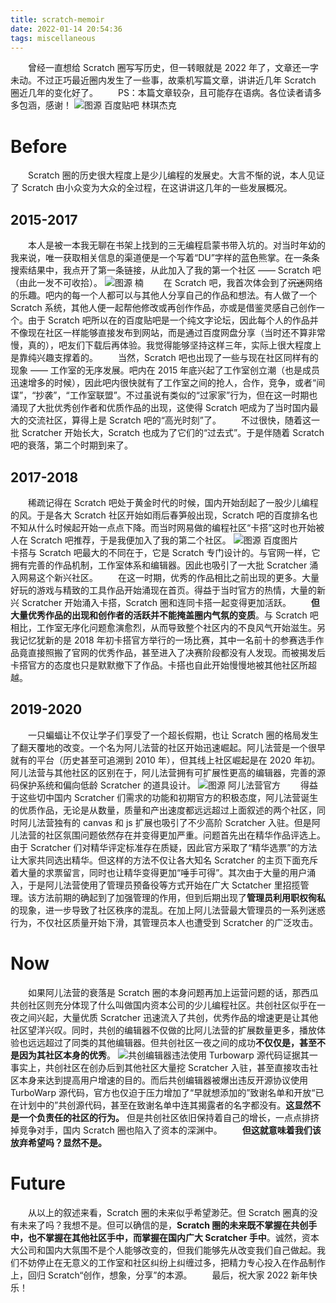 ```yaml
---
title: scratch-memoir
date: 2022-01-14 20:54:36
tags: miscellaneous
---
```

　　曾经一直想给 Scratch 圈写写历史，但一转眼就是 2022 年了，文章还一字未动。不过正巧最近圈内发生了一些事，故乘机写篇文章，讲讲近几年 Scratch 圈近几年的变化好了。
　　PS：本篇文章较杂，且可能存在语病。各位读者请多多包涵，感谢！
![图源 百度贴吧 林琪杰克](https://u.cubeupload.com/im/SinanGentoo/3e9cf3dde71190efcb77.jpg)
# Before
　　Scratch 圈的历史很大程度上是少儿编程的发展史。大言不惭的说，本人见证了 Scratch 由小众变为大众的全过程，在这讲讲这几年的一些发展概况。
## 2015-2017
　　本人是被一本我无聊在书架上找到的三无编程启蒙书带入坑的。对当时年幼的我来说，唯一获取相关信息的渠道便是一个写着“DU”字样的蓝色熊掌。在一条条搜索结果中，我点开了第一条链接，从此加入了我的第一个社区 —— Scratch 吧（由此一发不可收拾）。
![图源 楠](https://u.cubeupload.com/im/SinanGentoo/579448672775eb4c3bf4.jpg)
　　在 Scratch 吧，我首次体会到了~~沉迷~~网络的乐趣。吧内的每一个人都可以与其他人分享自己的作品和想法。有人做了一个 Scratch 系统，其他人便一起帮他修改或再创作作品，亦或是借鉴灵感自己创作一个。由于 Scratch 吧所以在的百度贴吧是一个纯文字论坛，因此每个人的作品并不像现在社区一样能够直接发布到网站，而是通过百度网盘分享（当时还不算非常慢，真的），吧友们下载后再体验。我觉得能够坚持这样三年，实际上很大程度上是靠纯兴趣支撑着的。
　　当然，Scratch 吧也出现了一些与现在社区同样有的现象 —— 工作室的无序发展。吧内在 2015 年底兴起了工作室创立潮（也是成员迅速增多的时候），因此吧内很快就有了工作室之间的抢人，合作，竞争，或者“间谍”，“抄袭”，“工作室联盟”。不过虽说有类似的“过家家”行为，但在这一时期也涌现了大批优秀创作者和优质作品的出现，这使得 Scratch 吧成为了当时国内最大的交流社区，算得上是 Scratch 吧的“高光时刻”了。
　　不过很快，随着这一批 Scratcher 开始长大，Scratch 也成为了它们的“过去式”。于是伴随着 Scratch 吧的衰落，第二个时期到来了。
## 2017-2018
　　稀疏记得在 Scratch 吧处于黄金时代的时候，国内开始刮起了一股少儿编程的风。于是各大 Scratch 社区开始如雨后春笋般出现，Scratch 吧的百度排名也不知从什么时候起开始一点点下降。而当时网易做的编程社区“卡搭”这时也开始被人在 Scratch 吧推荐，于是我便加入了我的第二个社区。
![图源 百度图片](https://u.cubeupload.com/SinanGentoo/u4139350932928276462.jpeg)
　　卡搭与 Scratch 吧最大的不同在于，它是 Scratch 专门设计的。与官网一样，它拥有完善的作品机制，工作室体系和编辑器。因此也吸引了一大批 Scratcher 涌入网易这个新兴社区。
　　在这一时期，优秀的作品相比之前出现的更多。大量好玩的游戏与精致的工具作品开始涌现在首页。得益于当时官方的热情，大量的新兴 Scratcher 开始涌入卡搭，Scratch 圈和连同卡搭一起变得更加活跃。
　　**但大量优秀作品的出现和创作者的活跃并不能掩盖圈内气氛的变质**。与 Scratch 吧相比，工作室无序化问题愈演愈烈，从而导致整个社区内的不良风气开始滋生。另我记忆犹新的是 2018 年初卡搭官方举行的一场比赛，其中一名前十的参赛选手作品竟直接照搬了官网的优秀作品，甚至进入了决赛阶段都没有人发现。而被揭发后卡搭官方的态度也只是默默撤下了作品。卡搭也自此开始慢慢地被其他社区所超越。
## 2019-2020
　　一只蝙蝠让不仅让学子们享受了一个超长假期，也让 Scratch 圈的格局发生了翻天覆地的改变。一个名为阿儿法营的社区开始迅速崛起。阿儿法营是一个很早就有的平台（历史甚至可追溯到 2010 年），但其线上社区崛起是在 2020 年初。阿儿法营与其他社区的区别在于，阿儿法营拥有可扩展性更高的编辑器，完善的源码保护系统和偏向低龄 Scratcher 的道具设计。
![图源 阿儿法营官方](https://u.cubeupload.com/SinanGentoo/5855778647727ae12ca8.jpg)
　　得益于这些切中国内 Scratcher 们需求的功能和初期官方的积极态度，阿儿法营诞生的优质作品，无论是从数量，质量和产出速度都远远超过上面叙述的两个社区，同时阿儿法营独有的 canvas 和 js 扩展也吸引了不少高阶 Scratcher 入驻。但是阿儿法营的社区氛围问题依然存在并变得更加严重。问题首先出在精华作品评选上。由于 Scratcher 们对精华评定标准存在质疑，因此官方采取了“精华选票”的方法让大家共同选出精华。但这样的方法不仅让各大知名 Scratcher 的主页下面充斥着大量的求票留言，同时也让精华变得更加“唾手可得”。其次由于大量的用户涌入，于是阿儿法营使用了管理员预备役等方式开始在广大 Sctatcher 里招揽管理。该方法前期的确起到了加强管理的作用，但到后期出现了**管理员利用职权徇私**的现象，进一步导致了社区秩序的混乱。在加上阿儿法营最大管理员的一系列迷惑行为，不仅社区质量开始下滑，其管理员本人也遭受到 Scratcher 的广泛攻击。
# Now
　　如果阿儿法营的衰落是 Scratch 圈的本身问题再加上运营问题的话，那西瓜共创社区则充分体现了什么叫做国内资本公司的少儿编程社区。共创社区似乎在一夜之间兴起，大量优质 Scratcher 迅速流入了共创，优秀作品的增速更是让其他社区望洋兴叹。同时，共创的编辑器不仅做的比阿儿法营的扩展数量更多，播放体验也远远超过了同类的其他编辑器。但共创社区一夜之间的成功**不仅仅是，甚至不是因为其社区本身的优秀**。
![共创编辑器违法使用 Turbowarp 源代码证据其一](https://u.cubeupload.com/SinanGentoo/IMG20211222195712.png)
　　事实上，共创社区在创办后到其他社区大量挖 Scratcher 入驻，甚至直接攻击社区本身来达到提高用户增速的目的。而后共创编辑器被爆出违反开源协议使用 TurboWarp 源代码，官方也仅迫于压力增加了“早就想添加的”致谢名单和开放“已在计划中的”共创源代码，甚至在致谢名单中连其揭露者的名字都没有。**这显然不是一个负责任的社区的行为。** 但是共创社区依旧保持着自己的增长，一点点排挤掉竞争对手，国内 Scratch 圈也陷入了资本的深渊中。
　　**但这就意味着我们该放弃希望吗？显然不是。**
# Future
　　从以上的叙述来看，Scratch 圈的未来似乎希望渺茫。但 Scratch 圈真的没有未来了吗？我想不是。但可以确信的是，**Scratch 圈的未来既不掌握在共创手中，也不掌握在其他社区手中，而掌握在国内广大 Scratcher 手中**。诚然，资本大公司和国内大氛围不是个人能够改变的，但我们能够先从改变我们自己做起。我们不妨停止在无意义的工作室和社区纠纷上纠缠过多，把精力专心投入在作品制作上，回归 Scratch“创作，想象，分享”的本源。
　　最后，祝大家 2022 新年快乐！